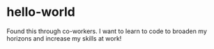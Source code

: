 # hello-world
Found this through co-workers.  I want to learn to code to broaden my horizons and increase my skills at work!
